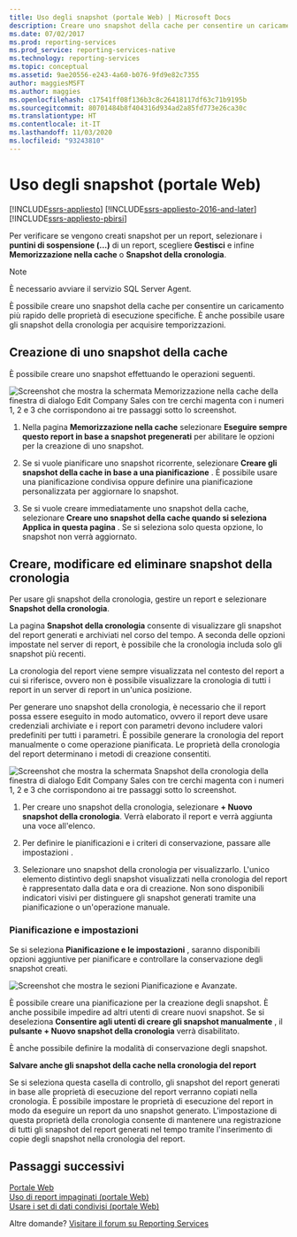 ```yaml
---
title: Uso degli snapshot (portale Web) | Microsoft Docs
description: Creare uno snapshot della cache per consentire un caricamento più rapido di proprietà di esecuzione specifiche. È anche possibile usare gli snapshot della cronologia per acquisire temporizzazioni.
ms.date: 07/02/2017
ms.prod: reporting-services
ms.prod_service: reporting-services-native
ms.technology: reporting-services
ms.topic: conceptual
ms.assetid: 9ae20556-e243-4a60-b076-9fd9e82c7355
author: maggiesMSFT
ms.author: maggies
ms.openlocfilehash: c17541ff08f136b3c8c26418117df63c71b9195b
ms.sourcegitcommit: 80701484b8f404316d934ad2a85fd773e26ca30c
ms.translationtype: HT
ms.contentlocale: it-IT
ms.lasthandoff: 11/03/2020
ms.locfileid: "93243810"
---
```

# <a name="working-with-snapshots-web-portal"></a>Uso degli snapshot (portale Web)

[!INCLUDE[ssrs-appliesto](../includes/ssrs-appliesto.md)] [!INCLUDE[ssrs-appliesto-2016-and-later](../includes/ssrs-appliesto-2016-and-later.md)] [!INCLUDE[ssrs-appliesto-pbirsi](../includes/ssrs-appliesto-pbirs.md)]

Per verificare se vengono creati snapshot per un report, selezionare i **puntini di sospensione (...)** di un report, scegliere **Gestisci** e infine **Memorizzazione nella cache** o **Snapshot della cronologia**.  
  
> [!NOTE]
> È necessario avviare il servizio SQL Server Agent.  
   
È possibile creare uno snapshot della cache per consentire un caricamento più rapido delle proprietà di esecuzione specifiche. È anche possibile usare gli snapshot della cronologia per acquisire temporizzazioni.  
  
## <a name="creating-a-cache-snapshot"></a>Creazione di uno snapshot della cache  
  
È possibile creare uno snapshot effettuando le operazioni seguenti.  
  
![Screenshot che mostra la schermata Memorizzazione nella cache della finestra di dialogo Edit Company Sales con tre cerchi magenta con i numeri 1, 2 e 3 che corrispondono ai tre passaggi sotto lo screenshot.](../reporting-services/media/ssrswebportal-report-caching4.png)  
  
1.  Nella pagina **Memorizzazione nella cache** selezionare **Eseguire sempre questo report in base a snapshot pregenerati** per abilitare le opzioni per la creazione di uno snapshot.  
  
2.  Se si vuole pianificare uno snapshot ricorrente, selezionare **Creare gli snapshot della cache in base a una pianificazione** . È possibile usare una pianificazione condivisa oppure definire una pianificazione personalizzata per aggiornare lo snapshot.  
  
3.  Se si vuole creare immediatamente uno snapshot della cache, selezionare **Creare uno snapshot della cache quando si seleziona Applica in questa pagina** . Se si seleziona solo questa opzione, lo snapshot non verrà aggiornato.  
  
## <a name="create-modify-and-delete-history-snapshots"></a>Creare, modificare ed eliminare snapshot della cronologia  
  
Per usare gli snapshot della cronologia, gestire un report e selezionare **Snapshot della cronologia**.  
  
La pagina **Snapshot della cronologia** consente di visualizzare gli snapshot del report generati e archiviati nel corso del tempo. A seconda delle opzioni impostate nel server di report, è possibile che la cronologia includa solo gli snapshot più recenti.  
  
La cronologia del report viene sempre visualizzata nel contesto del report a cui si riferisce, ovvero non è possibile visualizzare la cronologia di tutti i report in un server di report in un'unica posizione.  
  
Per generare uno snapshot della cronologia, è necessario che il report possa essere eseguito in modo automatico, ovvero il report deve usare credenziali archiviate e i report con parametri devono includere valori predefiniti per tutti i parametri. È possibile generare la cronologia del report manualmente o come operazione pianificata. Le proprietà della cronologia del report determinano i metodi di creazione consentiti.  
  
![Screenshot che mostra la schermata Snapshot della cronologia della finestra di dialogo Edit Company Sales con tre cerchi magenta con i numeri 1, 2 e 3 che corrispondono ai tre passaggi sotto lo screenshot.](../reporting-services/media/ssrswebportal-historysnapshots1.png)  
   
1.  Per creare uno snapshot della cronologia, selezionare **+ Nuovo snapshot della cronologia**. Verrà elaborato il report e verrà aggiunta una voce all'elenco.  
  
2.  Per definire le pianificazioni e i criteri di conservazione, passare alle impostazioni .  
  
3.  Selezionare uno snapshot della cronologia per visualizzarlo. L'unico elemento distintivo degli snapshot visualizzati nella cronologia del report è rappresentato dalla data e ora di creazione. Non sono disponibili indicatori visivi per distinguere gli snapshot generati tramite una pianificazione o un'operazione manuale.  
  
### <a name="schedule-and-settings"></a>Pianificazione e impostazioni  
  
Se si seleziona **Pianificazione e le impostazioni** , saranno disponibili opzioni aggiuntive per pianificare e controllare la conservazione degli snapshot creati.  
  
![Screenshot che mostra le sezioni Pianificazione e Avanzate.](../reporting-services/media/ssrswebportal-historysnapshots2.png)  
   
È possibile creare una pianificazione per la creazione degli snapshot. È anche possibile impedire ad altri utenti di creare nuovi snapshot. Se si deseleziona **Consentire agli utenti di creare gli snapshot manualmente** , il **pulsante + Nuovo snapshot della cronologia** verrà disabilitato.  
  
È anche possibile definire la modalità di conservazione degli snapshot.  
  
**Salvare anche gli snapshot della cache nella cronologia del report**  
  
Se si seleziona questa casella di controllo, gli snapshot del report generati in base alle proprietà di esecuzione del report verranno copiati nella cronologia. È possibile impostare le proprietà di esecuzione del report in modo da eseguire un report da uno snapshot generato. L'impostazione di questa proprietà della cronologia consente di mantenere una registrazione di tutti gli snapshot del report generati nel tempo tramite l'inserimento di copie degli snapshot nella cronologia del report.

## <a name="next-steps"></a>Passaggi successivi

[Portale Web](../reporting-services/web-portal-ssrs-native-mode.md)  
[Uso di report impaginati (portale Web)](working-with-paginated-reports-web-portal.md)  
[Usare i set di dati condivisi (portale Web)](../reporting-services/work-with-shared-datasets-web-portal.md)

Altre domande? [Visitare il forum su Reporting Services](https://go.microsoft.com/fwlink/?LinkId=620231)
